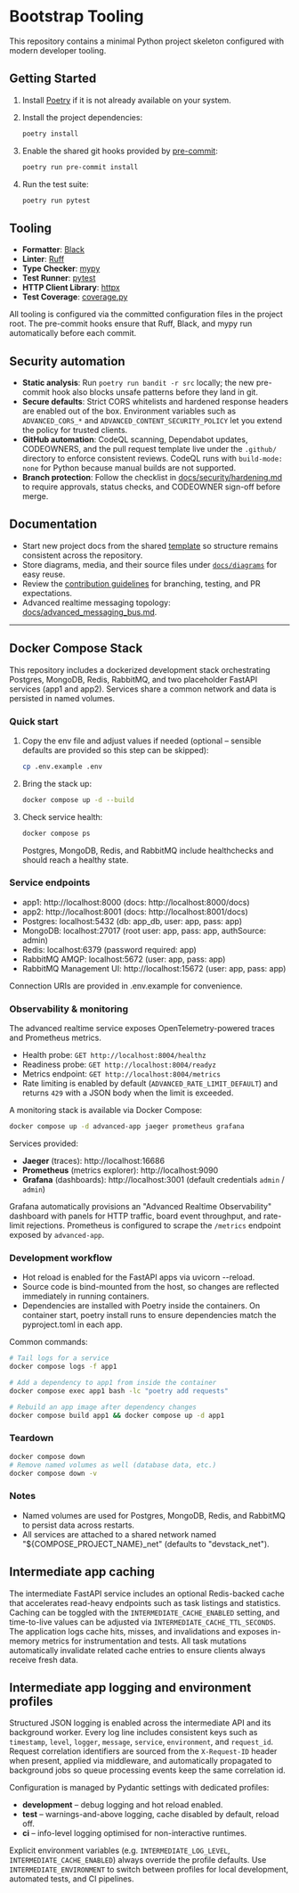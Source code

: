 # Bootstrap Tooling

This repository contains a minimal Python project skeleton configured with modern developer tooling.

## Getting Started

1. Install [Poetry](https://python-poetry.org/docs/#installation) if it is not already available on your system.
2. Install the project dependencies:

   ```bash
   poetry install
   ```

3. Enable the shared git hooks provided by [pre-commit](https://pre-commit.com/):

   ```bash
   poetry run pre-commit install
   ```

4. Run the test suite:

   ```bash
   poetry run pytest
   ```

## Tooling

- **Formatter**: [Black](https://black.readthedocs.io/en/stable/)
- **Linter**: [Ruff](https://docs.astral.sh/ruff/)
- **Type Checker**: [mypy](https://mypy.readthedocs.io/en/stable/)
- **Test Runner**: [pytest](https://docs.pytest.org/)
- **HTTP Client Library**: [httpx](https://www.python-httpx.org/)
- **Test Coverage**: [coverage.py](https://coverage.readthedocs.io/)

All tooling is configured via the committed configuration files in the project root. The pre-commit hooks ensure that Ruff, Black, and mypy run automatically before each commit.

## Security automation

- **Static analysis**: Run `poetry run bandit -r src` locally; the new pre-commit hook also blocks unsafe patterns before they land in git.
- **Secure defaults**: Strict CORS whitelists and hardened response headers are enabled out of the box. Environment variables such as `ADVANCED_CORS_*` and `ADVANCED_CONTENT_SECURITY_POLICY` let you extend the policy for trusted clients.
- **GitHub automation**: CodeQL scanning, Dependabot updates, CODEOWNERS, and the pull request template live under the `.github/` directory to enforce consistent reviews. CodeQL runs with `build-mode: none` for Python because manual builds are not supported.
- **Branch protection**: Follow the checklist in [docs/security/hardening.md](docs/security/hardening.md) to require approvals, status checks, and CODEOWNER sign-off before merge.

## Documentation

- Start new project docs from the shared [template](docs/template.md) so structure remains consistent across the repository.
- Store diagrams, media, and their source files under [`docs/diagrams`](docs/diagrams/README.md) for easy reuse.
- Review the [contribution guidelines](CONTRIBUTING.md) for branching, testing, and PR expectations.
- Advanced realtime messaging topology: [docs/advanced_messaging_bus.md](docs/advanced_messaging_bus.md).

---

## Docker Compose Stack

This repository includes a dockerized development stack orchestrating Postgres, MongoDB, Redis, RabbitMQ, and two placeholder FastAPI services (app1 and app2). Services share a common network and data is persisted in named volumes.

### Quick start

1. Copy the env file and adjust values if needed (optional – sensible defaults are provided so this step can be skipped):

   ```bash
   cp .env.example .env
   ```

2. Bring the stack up:

   ```bash
   docker compose up -d --build
   ```

3. Check service health:

   ```bash
   docker compose ps
   ```

   Postgres, MongoDB, Redis, and RabbitMQ include healthchecks and should reach a healthy state.

### Service endpoints

- app1: http://localhost:8000 (docs: http://localhost:8000/docs)
- app2: http://localhost:8001 (docs: http://localhost:8001/docs)
- Postgres: localhost:5432 (db: app_db, user: app, pass: app)
- MongoDB: localhost:27017 (root user: app, pass: app, authSource: admin)
- Redis: localhost:6379 (password required: app)
- RabbitMQ AMQP: localhost:5672 (user: app, pass: app)
- RabbitMQ Management UI: http://localhost:15672 (user: app, pass: app)

Connection URIs are provided in .env.example for convenience.

### Observability & monitoring

The advanced realtime service exposes OpenTelemetry-powered traces and Prometheus metrics.

- Health probe: `GET http://localhost:8004/healthz`
- Readiness probe: `GET http://localhost:8004/readyz`
- Metrics endpoint: `GET http://localhost:8004/metrics`
- Rate limiting is enabled by default (`ADVANCED_RATE_LIMIT_DEFAULT`) and returns `429` with
  a JSON body when the limit is exceeded.

A monitoring stack is available via Docker Compose:

```bash
docker compose up -d advanced-app jaeger prometheus grafana
```

Services provided:

- **Jaeger** (traces): http://localhost:16686
- **Prometheus** (metrics explorer): http://localhost:9090
- **Grafana** (dashboards): http://localhost:3001 (default credentials `admin` / `admin`)

Grafana automatically provisions an "Advanced Realtime Observability" dashboard with panels
for HTTP traffic, board event throughput, and rate-limit rejections. Prometheus is configured
to scrape the `/metrics` endpoint exposed by `advanced-app`.

### Development workflow

- Hot reload is enabled for the FastAPI apps via uvicorn --reload.
- Source code is bind-mounted from the host, so changes are reflected immediately in running containers.
- Dependencies are installed with Poetry inside the containers. On container start, poetry install runs to ensure dependencies match the pyproject.toml in each app.

Common commands:

```bash
# Tail logs for a service
docker compose logs -f app1

# Add a dependency to app1 from inside the container
docker compose exec app1 bash -lc "poetry add requests"

# Rebuild an app image after dependency changes
docker compose build app1 && docker compose up -d app1
```

### Teardown

```bash
docker compose down
# Remove named volumes as well (database data, etc.)
docker compose down -v
```

### Notes

- Named volumes are used for Postgres, MongoDB, Redis, and RabbitMQ to persist data across restarts.
- All services are attached to a shared network named "${COMPOSE_PROJECT_NAME}_net" (defaults to "devstack_net").

## Intermediate app caching

The intermediate FastAPI service includes an optional Redis-backed cache that accelerates read-heavy
endpoints such as task listings and statistics. Caching can be toggled with the
`INTERMEDIATE_CACHE_ENABLED` setting, and time-to-live values can be adjusted via
`INTERMEDIATE_CACHE_TTL_SECONDS`. The application logs cache hits, misses, and invalidations and
exposes in-memory metrics for instrumentation and tests. All task mutations automatically invalidate
related cache entries to ensure clients always receive fresh data.

## Intermediate app logging and environment profiles

Structured JSON logging is enabled across the intermediate API and its background worker. Every log
line includes consistent keys such as `timestamp`, `level`, `logger`, `message`, `service`,
`environment`, and `request_id`. Request correlation identifiers are sourced from the
`X-Request-ID` header when present, applied via middleware, and automatically propagated to
background jobs so queue processing events keep the same correlation id.

Configuration is managed by Pydantic settings with dedicated profiles:

- **development** – debug logging and hot reload enabled.
- **test** – warnings-and-above logging, cache disabled by default, reload off.
- **ci** – info-level logging optimised for non-interactive runtimes.

Explicit environment variables (e.g. `INTERMEDIATE_LOG_LEVEL`, `INTERMEDIATE_CACHE_ENABLED`) always
override the profile defaults. Use `INTERMEDIATE_ENVIRONMENT` to switch between profiles for local
development, automated tests, and CI pipelines.
